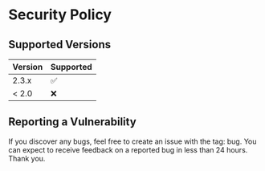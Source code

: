 # Security Policy

## Supported Versions

| Version | Supported          |
| ------- | ------------------ |
| 2.3.x   | :white_check_mark: |
| < 2.0   | :x:                |

## Reporting a Vulnerability

If you discover any bugs, feel free to create an issue with the tag: bug. You can expect to receive feedback on a reported bug in less than 24 hours. Thank you.
